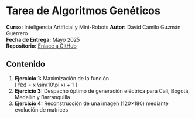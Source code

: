 # Tarea de Algoritmos Genéticos  
**Curso:** Inteligencia Artificial y Mini-Robots 
**Autor:** David Camilo Guzmán Guerrero  
**Fecha de Entrega:** Mayo 2025  
**Repositorio:** [Enlace a GitHub](https://github.com/lmao813/Tarea_AlgoritmosGeneticos)  

## Contenido  
1. **Ejercicio 1:** Maximización de la función  
   \[
     f(x) = x \sin(10\pi x) + 1
   \]  
2. **Ejercicio 3:** Despacho óptimo de generación eléctrica para Cali, Bogotá, Medellín y Barranquilla  
3. **Ejercicio 4:** Reconstrucción de una imagen (120×180) mediante evolución de matrices  

